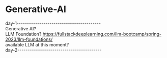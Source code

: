 # Generative-AI
day-1-----------------------------------------<br>Generative AI?<br>
LLM Foundation?  https://fullstackdeeplearning.com/llm-bootcamp/spring-2023/llm-foundations/<br>
available LLM at this moment?<br>
day-2-----------------------------------------